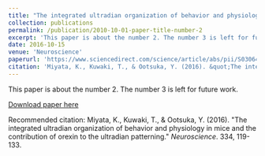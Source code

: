 ```yaml
---
title: "The integrated ultradian organization of behavior and physiology in mice and the contribution of orexin to the ultradian patterning"
collection: publications
permalink: /publication/2010-10-01-paper-title-number-2
excerpt: 'This paper is about the number 2. The number 3 is left for future work.'
date: 2016-10-15
venue: 'Neuroscience'
paperurl: 'https://www.sciencedirect.com/science/article/abs/pii/S0306452216303566?casa_token=10Ksgkkw4BIAAAAA:3sNbspPnlrBc9ad8SpcCJJreMDveON0pgNX2z5YB3_EQWUUTQjTYDLmTN-v-BsENDpr-I7ivsniK'
citation: 'Miyata, K., Kuwaki, T., & Ootsuka, Y. (2016). &quot;The integrated ultradian organization of behavior and physiology in mice and the contribution of orexin to the ultradian patterning.&quot; <i>Neuroscience</i>. 334, 119-133.'
---
```

This paper is about the number 2. The number 3 is left for future work.

[Download paper here](https://www.sciencedirect.com/science/article/abs/pii/S0306452216303566?casa_token=10Ksgkkw4BIAAAAA:3sNbspPnlrBc9ad8SpcCJJreMDveON0pgNX2z5YB3_EQWUUTQjTYDLmTN-v-BsENDpr-I7ivsniK)

Recommended citation: Miyata, K., Kuwaki, T., & Ootsuka, Y. (2016). "The integrated ultradian organization of behavior and physiology in mice and the contribution of orexin to the ultradian patterning." <i>Neuroscience</i>. 334, 119-133.